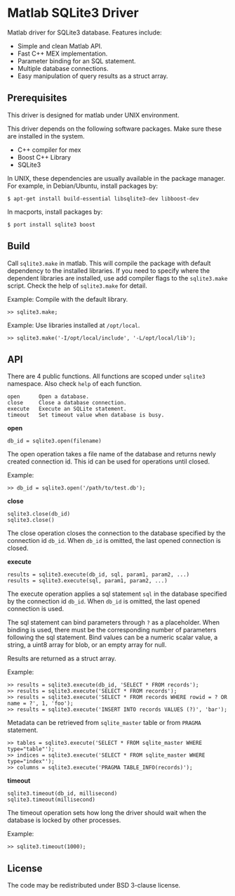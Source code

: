 Matlab SQLite3 Driver
=====================

Matlab driver for SQLite3 database. Features include:

 * Simple and clean Matlab API.
 * Fast C++ MEX implementation.
 * Parameter binding for an SQL statement.
 * Multiple database connections.
 * Easy manipulation of query results as a struct array.

Prerequisites
-------------

This driver is designed for matlab under UNIX environment.

This driver depends on the following software packages. Make sure these are
installed in the system.

 * C++ compiler for mex
 * Boost C++ Library
 * SQLite3

In UNIX, these dependencies are usually available in the package manager. For
example, in Debian/Ubuntu, install packages by:

    $ apt-get install build-essential libsqlite3-dev libboost-dev

In macports, install packages by:

    $ port install sqlite3 boost

Build
-----

Call `sqlite3.make` in matlab. This will compile the package with default
dependency to the installed libraries. If you need to specify where the
dependent libraries are installed, use add compiler flags to the `sqlite3.make`
script. Check the help of `sqlite3.make` for detail.

Example: Compile with the default library.

    >> sqlite3.make;

Example: Use libraries installed at `/opt/local`.

    >> sqlite3.make('-I/opt/local/include', '-L/opt/local/lib');

API
---

There are 4 public functions. All functions are scoped under `sqlite3`
namespace. Also check `help` of each function.

    open      Open a database.
    close     Close a database connection.
    execute   Execute an SQLite statement.
    timeout   Set timeout value when database is busy.

__open__

    db_id = sqlite3.open(filename)

The open operation takes a file name of the database and returns newly created
connection id. This id can be used for operations until closed.

Example:

    >> db_id = sqlite3.open('/path/to/test.db');

__close__

    sqlite3.close(db_id)
    sqlite3.close()

The close operation closes the connection to the database specified by the
connection id `db_id`. When `db_id` is omitted, the last opened connection is
closed.

__execute__

    results = sqlite3.execute(db_id, sql, param1, param2, ...)
    results = sqlite3.execute(sql, param1, param2, ...)

The execute operation applies a sql statement `sql` in the database specified
by the connection id `db_id`. When `db_id` is omitted, the last opened
connection is used.

The sql statement can bind parameters through `?` as a placeholder.
When binding is used, there must be the corresponding number of parameters
following the sql statement. Bind values can be a numeric scalar value,
a string, a uint8 array for blob, or an empty array for null.

Results are returned as a struct array.

Example:

    >> results = sqlite3.execute(db_id, 'SELECT * FROM records');
    >> results = sqlite3.execute('SELECT * FROM records');
    >> results = sqlite3.execute('SELECT * FROM records WHERE rowid = ? OR name = ?', 1, 'foo');
    >> results = sqlite3.execute('INSERT INTO records VALUES (?)', 'bar');

Metadata can be retrieved from `sqlite_master` table or from `PRAGMA` statement.

    >> tables = sqlite3.execute('SELECT * FROM sqlite_master WHERE type="table"');
    >> indices = sqlite3.execute('SELECT * FROM sqlite_master WHERE type="index"');
    >> columns = sqlite3.execute('PRAGMA TABLE_INFO(records)');

__timeout__

    sqlite3.timeout(db_id, millisecond)
    sqlite3.timeout(millisecond)

The timeout operation sets how long the driver should wait when the database
is locked by other processes.

Example:

    >> sqlite3.timeout(1000);

License
-------

The code may be redistributed under BSD 3-clause license.

